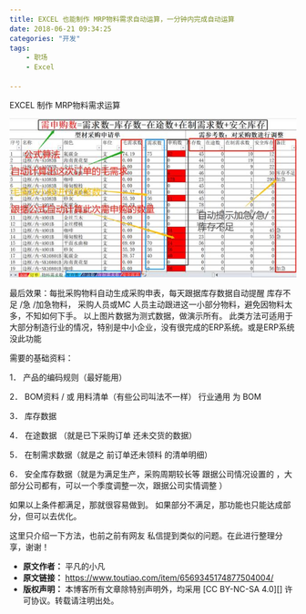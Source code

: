 ```yaml
---
title: EXCEL 也能制作 MRP物料需求自动运算，一分钟内完成自动运算
date: 2018-06-21 09:34:25
categories: "开发"
tags:
	- 职场
	- Excel

---
```


EXCEL 制作 MRP物料需求运算

![EXCEL 也能制作 MRP物料需求自动运算，一分钟内完成自动运算][EXCEL _ MRP]

最后效果：每批采购物料自动生成采购申表，每天跟据库存数据自动提醒 库存不足 /急 /加急物料， 采购人员或MC 人员主动跟进这一小部分物料，避免因物料太多，不知如何下手。 以上图片数据为测式数据，做演示所有。 此类方法可适用于大部分制造行业的情况，特别是中小企业，没有很完成的ERP系统。或是ERP系统没此功能

需要的基础资料：

1． 产品的编码规则（最好能用）

2． BOM资料 / 或 用料清单（有些公司叫法不一样） 行业通用 为 BOM

3． 库存数据

4． 在途数据 （就是已下采购订单 还未交货的数据）

5． 在制需求数据（就是之 前订单还未领料 的清单明细）

6． 安全库存数据（就是为满足生产，采购周期较长等 跟据公司情况设置的 ，大部分公司都有，可以一个季度调整一次，跟据公司实情调整 ）

如果以上条件都满足，那就很容易做到。 如果部分不满足，那功能也只能达成部分，但可以去优化。

这里只介绍一下方法，也前之前有网友 私信提到类似的问题。在此进行整理分享，谢谢！


[EXCEL _ MRP]: static/resources/crawler/EYVF-JZR2-ANUN.jpg
 *  **原文作者：** 平凡的小凡
 *  **原文链接：** https://www.toutiao.com/item/6569345174877504004/
 *  **版权声明：** 本博客所有文章除特别声明外，均采用 [CC BY-NC-SA 4.0][] 许可协议。转载请注明出处。
